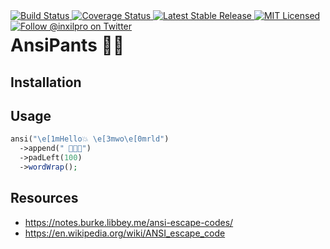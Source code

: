 <div style="float: right;">
	<a href="https://github.com/glhd/ansipants/actions" target="_blank">
		<img 
			src="https://github.com/glhd/ansipants/workflows/PHPUnit/badge.svg" 
			alt="Build Status" 
		/>
	</a>
	<a href="https://codeclimate.com/github/glhd/ansipants/test_coverage" target="_blank">
		<img 
			src="https://api.codeclimate.com/v1/badges/04761c68fd9dc46cf608/test_coverage" 
			alt="Coverage Status" 
		/>
	</a>
	<a href="https://packagist.org/packages/glhd/ansipants" target="_blank">
        <img 
            src="https://poser.pugx.org/glhd/ansipants/v/stable" 
            alt="Latest Stable Release" 
        />
	</a>
	<a href="./LICENSE" target="_blank">
        <img 
            src="https://poser.pugx.org/glhd/ansipants/license" 
            alt="MIT Licensed" 
        />
    </a>
    <a href="https://twitter.com/inxilpro" target="_blank">
        <img 
            src="https://img.shields.io/twitter/follow/inxilpro?style=social" 
            alt="Follow @inxilpro on Twitter" 
        />
    </a>
</div>

# AnsiPants 👖💫

## Installation

## Usage

```php
ansi("\e[1mHello💥 \e[3mwo\e[0mrld")
  ->append(" 🥸🥸🥸")
  ->padLeft(100)
  ->wordWrap();
```

## Resources

- https://notes.burke.libbey.me/ansi-escape-codes/
- https://en.wikipedia.org/wiki/ANSI_escape_code
